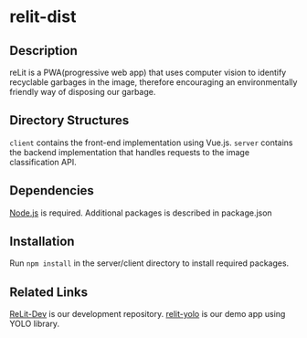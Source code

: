 # relit-dist

## Description
reLit is a PWA(progressive web app) that uses computer vision to identify recyclable garbages in the image, therefore encouraging an environmentally friendly way of disposing our garbage. 

## Directory Structures
`client` contains the front-end implementation using Vue.js. 
`server` contains the backend implementation that handles requests to the image classification API. 

## Dependencies
[Node.js](https://nodejs.org) is required. Additional packages is described in package.json

## Installation
Run `npm install` in the server/client directory to install required packages. 

## Related Links
[ReLit-Dev](https://github.com/liuhanshu2000/ReLit-Dev) is our development repository.
[relit-yolo](https://github.com/SeuperHakkerJa/relit-yolo) is our demo app using YOLO library. 
